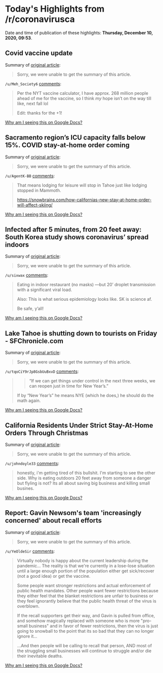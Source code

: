 # Today's Highlights from /r/coronavirusca

Date and time of publication of these highlights: **Thursday, December 10, 2020, 09:53**.

## Covid vaccine update

Summary of [original article](https://i.redd.it/d2zlixt189461.jpg):

> Sorry, we were unable to get the summary of this article.

`/u/Meh_Society6` [comments](https://www.reddit.com/r/CoronavirusCA/comments/ka4ggr/covid_vaccine_update/):

> Per the NYT vaccine calculator, I have approx. 268 million people ahead of me for the vaccine, so I think *my* hope isn’t on the way till like, next fall lol
> 
> Edit: thanks for the +1!

[Why am I seeing this on Google Docs?](https://docs.google.com/document/d/1Dc6We63vOXIZsc0op-Bt4abqkYjXzOigalQqFxmvvbM/edit?usp=sharing)

## Sacramento region’s ICU capacity falls below 15%. COVID stay-at-home order coming

Summary of [original article](https://www.sacbee.com/news/coronavirus/article247729650.html):

> Sorry, we were unable to get the summary of this article.

`/u/AgentK-BB` [comments](https://www.reddit.com/r/CoronavirusCA/comments/k9yfz0/sacramento_regions_icu_capacity_falls_below_15/):

> That means lodging for leisure will stop in Tahoe just like lodging stopped in Mammoth.
> 
> https://snowbrains.com/how-californias-new-stay-at-home-order-will-affect-skiing/

[Why am I seeing this on Google Docs?](https://docs.google.com/document/d/1Dc6We63vOXIZsc0op-Bt4abqkYjXzOigalQqFxmvvbM/edit?usp=sharing)

## Infected after 5 minutes, from 20 feet away: South Korea study shows coronavirus’ spread indoors

Summary of [original article](https://www.latimes.com/world-nation/story/2020-12-09/five-minutes-from-20-feet-away-south-korean-study-shows-perils-of-indoor-dining-for-covid-19):

> Sorry, we were unable to get the summary of this article.

`/u/sixwax` [comments](https://www.reddit.com/r/CoronavirusCA/comments/ka9srw/infected_after_5_minutes_from_20_feet_away_south/):

> Eating in indoor restaurant (no masks) —but 20’ droplet transmission with a significant viral load.
> 
> Also: This is what serious epidemiology looks like. SK is science af.
> 
> Be safe, y’all!

[Why am I seeing this on Google Docs?](https://docs.google.com/document/d/1Dc6We63vOXIZsc0op-Bt4abqkYjXzOigalQqFxmvvbM/edit?usp=sharing)

## Lake Tahoe is shutting down to tourists on Friday - SFChronicle.com

Summary of [original article](https://www.sfchronicle.com/travel/article/Lake-Tahoe-is-shutting-down-to-tourists-on-Friday-15789381.php?utm_campaign=premiumsfgate_breakingnews_20201209&utm_source=newsletter&utm_medium=email):

> Sorry, we were unable to get the summary of this article.

`/u/tqoCiY9rJp8GsbUuBxvD` [comments](https://www.reddit.com/r/CoronavirusCA/comments/ka7out/lake_tahoe_is_shutting_down_to_tourists_on_friday/):

> >	“If we can get things under control in the next three weeks, we can reopen just in time for New Year’s.”
> 
> If by “New Year’s” he means NYE (which he does,) he should do the math again.

[Why am I seeing this on Google Docs?](https://docs.google.com/document/d/1Dc6We63vOXIZsc0op-Bt4abqkYjXzOigalQqFxmvvbM/edit?usp=sharing)

## California Residents Under Strict Stay-At-Home Orders Through Christmas

Summary of [original article](https://www.npr.org/2020/12/06/943630749/nearly-85-of-california-residents-to-be-under-stay-at-home-orders-through-christ):

> Sorry, we were unable to get the summary of this article.

`/u/johndoyle33` [comments](https://www.reddit.com/r/CoronavirusCA/comments/kaby8h/california_residents_under_strict_stayathome/):

> honestly, i'm getting tired of this bullshit. I'm starting to see the other side. Why is eating outdoors 20 feet away from someone a danger but flyling is not? Its all about saving big business and killing small busines.

[Why am I seeing this on Google Docs?](https://docs.google.com/document/d/1Dc6We63vOXIZsc0op-Bt4abqkYjXzOigalQqFxmvvbM/edit?usp=sharing)

## Report: Gavin Newsom's team 'increasingly concerned' about recall efforts

Summary of [original article](https://www.sfgate.com/politics/article/Recall-Gavin-Newsom-signature-report-COVID-new-20-15788341.php):

> Sorry, we were unable to get the summary of this article.

`/u/YeOldeSir` [comments](https://www.reddit.com/r/CoronavirusCA/comments/kajeho/report_gavin_newsoms_team_increasingly_concerned/):

> Virtually nobody is happy about the current leadership during the pandemic...  The reality is that we're currently in a lose-lose situation until a large enough portion of the population either get sick/recover (not a good idea) or get the vaccine.
> 
> Some people want stronger restrictions and actual enforcement of public health mandates.  Other people want fewer restrictions because they either feel that the blanket restrictions are unfair to business or they feel ignorantly believe that the public health threat of the virus is overblown.
> 
> If the recall supporters get their way, and Gavin is pulled from office, and somehow magically replaced with someone who is more "pro-small business" and in favor of fewer restrictions, then the virus is just going to snowball to the point that its so bad that they can no longer ignore it...
> 
> ...And then people will be calling to recall that person, AND most of the struggling small businesses will continue to struggle and/or die their inevitable deaths.

[Why am I seeing this on Google Docs?](https://docs.google.com/document/d/1Dc6We63vOXIZsc0op-Bt4abqkYjXzOigalQqFxmvvbM/edit?usp=sharing)


